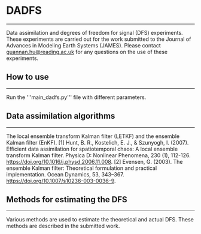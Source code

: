 # DADFS
***
Data assimilation and degrees of freedom for signal (DFS) experiments. These experiments are carried out for the work submitted to the Journal of Advances in Modeling Earth Systems (JAMES). Please contact guannan.hu@reading.ac.uk for any questions on the use of these experiments.
## How to use
***
Run the '''main_dadfs.py''' file with different parameters.
## Data assimilation algorithms
***
The local ensemble transform Kalman filter (LETKF) and the ensemble Kalman filter (EnKF).
[1] Hunt, B. R., Kostelich, E. J., & Szunyogh, I. (2007). Efficient data assimilation for spatiotemporal chaos: A local ensemble transform Kalman filter. Physica D: Nonlinear Phenomena, 230 (1), 112-126. https://doi.org/10.1016/j.physd.2006.11.008.
[2] Evensen, G. (2003). The ensemble Kalman filter: Theoretical formulation and practical implementation. Ocean Dynamics, 53, 343–367. https://doi.org/10.1007/s10236-003-0036-9.
## Methods for estimating the DFS
***
Various methods are used to estimate the theoretical and actual DFS. These methods are described in the submitted work.
